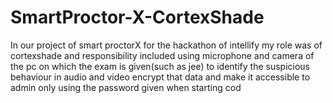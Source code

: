 # SmartProctor-X-CortexShade
In our project of smart proctorX for the hackathon of intellify my role was of cortexshade and responsibility included using microphone and camera of the pc on which the exam is given(such as jee) to identify the suspicious behaviour in audio and video encrypt that data and make it accessible to admin only using the password given when starting cod
